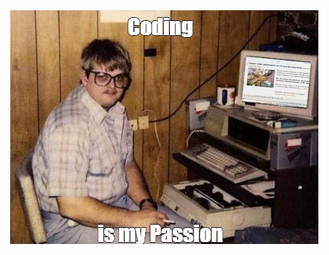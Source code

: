 <div align="center">
  <img src="https://github.com/PastaNotHere/PastaNotHere/blob/main/images/me_fr_fr.jpg?raw=true" style="max-width: 100%;" alt="Welcome to my Github Profile" />
